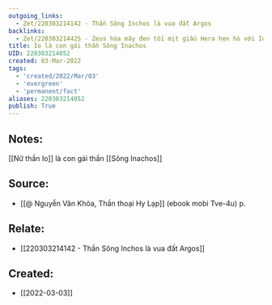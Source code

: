 ```yaml
---
outgoing_links:
  - Zet/220303214142 - Thần Sông Inchos là vua đất Argos
backlinks:
  - Zet/220303214425 - Zeus hóa mây đen tối mịt giấu Hera hẹn hò với Io
title: Io là con gái thần Sông Inachos
UID: 220303214052
created: 03-Mar-2022
tags:
  - 'created/2022/Mar/03'
  - 'evergreen'
  - 'permanent/fact'
aliases: 220303214052
publish: True
---
```

## Notes:
[[Nữ thần Io]] là con gái thần [[Sông Inachos]]

## Source:
- [[@ Nguyễn Văn Khỏa, Thần thoại Hy Lạp]] (ebook mobi Tve-4u) p.

## Relate:
- [[220303214142 - Thần Sông Inchos là vua đất Argos]]
## Created:
- [[2022-03-03]]
